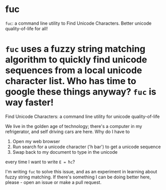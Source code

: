 # fuc

`fuc`: a command line utility to Find Unicode Characters. Better unicode quality-of-life for all!

`fuc` uses a fuzzy string matching algorithm to quickly find unicode sequences from a local unicode character list. Who has time to google these things anyway? `fuc` is way faster!
=======
Find Unicode Characters: a command line utility for unicode quality-of-life

We live in the golden age of technology; there's a computer in my refrigerator, and self driving cars are here. Why do I have to

1. Open my web browser
2. Run search for a unicode character ('h bar') to get a unicode sequence
3. Swap back to my document to type in the unicode

every time I want to write `E = ħc`?

I'm writing `fuc` to solve this issue, and as an experiment in learning about fuzzy string matching. If there's something I can be doing better here, please - open an issue or make a pull request.
